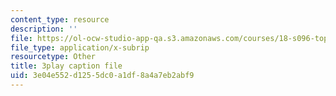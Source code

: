 ```yaml
---
content_type: resource
description: ''
file: https://ol-ocw-studio-app-qa.s3.amazonaws.com/courses/18-s096-topics-in-mathematics-with-applications-in-finance-fall-2013/3e04e552d1255dc0a1df8a4a7eb2abf9_ro07evEWbCE.vtt
file_type: application/x-subrip
resourcetype: Other
title: 3play caption file
uid: 3e04e552-d125-5dc0-a1df-8a4a7eb2abf9
---
```

